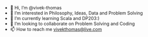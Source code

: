- 👋 Hi, I’m @vivek-thomas
- 👀 I’m interested in Philosophy, Ideas, Data and Problem Solving
- 🌱 I’m currently learning Scala and DP203:)
- 💞️ I’m looking to collaborate on Problem Solving and Coding
- 📫 How to reach me vivekthomas@live.com

<!---
vivek-thomas/vivek-thomas is a ✨ special ✨ repository because its `README.md` (this file) appears on your GitHub profile.
You can click the Preview link to take a look at your changes.
--->
